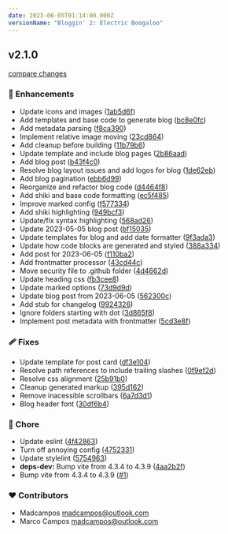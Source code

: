 ```yaml
---
date: 2023-06-05T01:14:00.000Z
versionName: "Bloggin' 2: Electric Boogaloo"
---
```


## v2.1.0

[compare changes](https://github.com/madcampos/madcampos.github.io/compare/v2.0.0...v2.1.0)

### 🚀 Enhancements

- Update icons and images ([1ab5d6f](https://github.com/madcampos/madcampos.github.io/commit/1ab5d6f))
- Add templates and base code to generate blog ([bc8e0fc](https://github.com/madcampos/madcampos.github.io/commit/bc8e0fc))
- Add metadata parsing ([f8ca390](https://github.com/madcampos/madcampos.github.io/commit/f8ca390))
- Implement relative image moving ([23cd864](https://github.com/madcampos/madcampos.github.io/commit/23cd864))
- Add cleanup before building ([11b79b6](https://github.com/madcampos/madcampos.github.io/commit/11b79b6))
- Update template and include blog pages ([2b86aad](https://github.com/madcampos/madcampos.github.io/commit/2b86aad))
- Add blog post ([b43f4c0](https://github.com/madcampos/madcampos.github.io/commit/b43f4c0))
- Resolve blog layout issues and add logos for blog ([1de62eb](https://github.com/madcampos/madcampos.github.io/commit/1de62eb))
- Add blog pagination ([ebb6d99](https://github.com/madcampos/madcampos.github.io/commit/ebb6d99))
- Reorganize and refactor blog code ([d4464f8](https://github.com/madcampos/madcampos.github.io/commit/d4464f8))
- Add shiki and base code formatting ([ec5f485](https://github.com/madcampos/madcampos.github.io/commit/ec5f485))
- Improve marked config ([f577334](https://github.com/madcampos/madcampos.github.io/commit/f577334))
- Add shiki highlighting ([949bcf3](https://github.com/madcampos/madcampos.github.io/commit/949bcf3))
- Update/fix syntax highlighting ([568ad26](https://github.com/madcampos/madcampos.github.io/commit/568ad26))
- Update 2023-05-05 blog post ([bf15035](https://github.com/madcampos/madcampos.github.io/commit/bf15035))
- Update templates for blog and add date formatter ([9f3ada3](https://github.com/madcampos/madcampos.github.io/commit/9f3ada3))
- Update how code blocks are generated and styled ([388a334](https://github.com/madcampos/madcampos.github.io/commit/388a334))
- Add post for 2023-06-05 ([f110ba2](https://github.com/madcampos/madcampos.github.io/commit/f110ba2))
- Add frontmatter processor ([43cd44c](https://github.com/madcampos/madcampos.github.io/commit/43cd44c))
- Move security file to .github folder ([4d4662d](https://github.com/madcampos/madcampos.github.io/commit/4d4662d))
- Update heading css ([fb3cee8](https://github.com/madcampos/madcampos.github.io/commit/fb3cee8))
- Update marked options ([73d9d9d](https://github.com/madcampos/madcampos.github.io/commit/73d9d9d))
- Update blog post from 2023-06-05 ([562300c](https://github.com/madcampos/madcampos.github.io/commit/562300c))
- Add stub for changelog ([9924326](https://github.com/madcampos/madcampos.github.io/commit/9924326))
- Ignore folders starting with dot ([3d865f8](https://github.com/madcampos/madcampos.github.io/commit/3d865f8))
- Implement post metadata with frontmatter ([5cd3e8f](https://github.com/madcampos/madcampos.github.io/commit/5cd3e8f))

### 🩹 Fixes

- Update template for post card ([df3e104](https://github.com/madcampos/madcampos.github.io/commit/df3e104))
- Resolve path references to include trailing slashes ([0f9ef2d](https://github.com/madcampos/madcampos.github.io/commit/0f9ef2d))
- Resolve css alignment ([25b91b0](https://github.com/madcampos/madcampos.github.io/commit/25b91b0))
- Cleanup generated markup ([395d162](https://github.com/madcampos/madcampos.github.io/commit/395d162))
- Remove inacessible scrollbars ([6a7d3d1](https://github.com/madcampos/madcampos.github.io/commit/6a7d3d1))
- Blog header font ([30df6b4](https://github.com/madcampos/madcampos.github.io/commit/30df6b4))

### 🏡 Chore

- Update eslint ([4f42863](https://github.com/madcampos/madcampos.github.io/commit/4f42863))
- Turn off annoying config ([4752331](https://github.com/madcampos/madcampos.github.io/commit/4752331))
- Update stylelint ([5754963](https://github.com/madcampos/madcampos.github.io/commit/5754963))
- **deps-dev:** Bump vite from 4.3.4 to 4.3.9 ([4aa2b2f](https://github.com/madcampos/madcampos.github.io/commit/4aa2b2f))
- Bump vite from 4.3.4 to 4.3.9 ([#1](https://github.com/madcampos/madcampos.github.io/pull/1))

### ❤️ Contributors

- Madcampos <madcampos@outlook.com>
- Marco Campos <madcampos@outlook.com>
